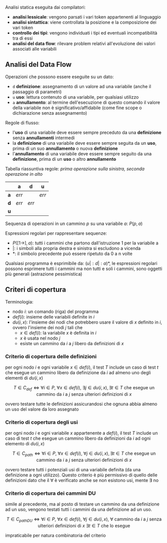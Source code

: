 
Analisi statica eseguita dai compilatori:
- **analisi lessicale**: vengono parsati i vari token appartenenti al linguaggio
- **analisi sintattica**: viene controllata la posizione e la composizione dei vari token
- **controllo dei tipi**: vengono individuati i tipi ed eventuali incompatibilità tra di essi
- **analisi del data flow**: rilevare problem relativi all'evoluzione dei valori associati alle variabili

## Analisi del Data Flow

Operazioni che possono essere eseguite su un dato:
- `d` **definizione**: assegnamento di un valore ad una variabile (anche il passaggio di parametri)
- `u` **uso**: lettura contenuto di una variabile, per qualsiasi utilizzo
- `a` **annullamento**: al termine dell'esecuzione di questo comando il valore della variabile non è significativo/affidabile (come fine scope o dichiarazione senza assegnamento)

Regole di flusso:
- l'**uso** di una variabile deve essere sempre preceduto da una **definizione** senza **annullamenti** intermedi
- la **definizione** di una variabile deve essere sempre seguita da un **uso**, prima di un suo **annullamento** o nuova **definizione**
- l'**annullamento** di una variabile deve essere sempre seguito da una **definizione**, prima di un **uso** o altro **annullamento**

Tabella riassuntiva regole: _prima operazione sulla sinistra, seconda operazione in alto_

|       | a     | d     | u     |
| ----- | ----- | ----- | ----- |
| **a** | _err_ |       | _err_ |
| **d** | _err_ | _err_ |       |
| **u** |       |       |       |

Sequenza di operazioni in un cammino $p$ su una variabile $a$: $P(p,a)$

Espressioni regolari per rappresentare sequenze:
- $P([1 \rightarrow], a)$: tutti i cammini che partono dall'istruzione 1 per la variabile a
- $|$: i simboli alla propria destra e sinistra si escludono a vicenda
- $*$: il simbolo precedente può essere ripetuto da 0 a n volte

Qualsiasi programma è esprimibile da: $( u | : d | : a)*$, le espressioni regolari possono esprimere tutti i cammini ma non tutti e soli i cammini, sono oggetti più generali (astrazione pessimistica)

## Criteri di copertura

Terminologia:
- nodo $i$: un comando (riga) del programma
- $def(i)$: insieme delle variabili definite in $i$
- $du(i, x)$: l'insieme dei nodi che potrebbero usare il valore di $x$ definito in $i$, ovvero l'insieme dei nodi $j$ tali che
	- $x \in def(i)$: la variabile $x$ è definita in $i$
	- $x$ è usata nel nodo $j$
	- esiste un cammino da $i$ a $j$ libero da definizioni di $x$

### Criterio di copertura delle definizioni

per ogni nodo $i$ e ogni variabile $x \in def(i)$, il test $T$ include un caso di test $t$ che esegue un cammino libero da definizione da $i$ ad almeno uno degli elementi di $du(i,x)$

$$T \in C_{def} \Longleftrightarrow \forall i \in P, \  \forall x \in def(i), \ \exists j \in du(i, x), \exists t \in T \ \text{che esegue un cammino da $i$ a $j$ senza ulteriori definizioni di $x$}$$

ovvero testare tutte le definizioni assicurandosi che ognuna abbia almeno un uso del valore da loro assegnato

### Criterio di copertura degli usi

per ogni nodo $i$ e ogni variabile $x$ appartenente a $def(i)$, il test $T$ include un caso di test $t$ che esegue un cammino libero da definizioni da $i$ ad ogni elemento di $du(i,x)$

$$T \in C_{path} \Longleftrightarrow \forall i \in P, \ \forall x \in def(i), \ \forall j \in du(i, x), \exists t \in T \ \text{che esegue un cammino da $i$ a $j$ senza ulteriori definizioni di $x$}$$

ovvero testare tutti i potenziali usi di una variabile definita (da una definizione a ogni utilizzo). Questo criterio è più permissivo di quello delle definizioni dato che il $\forall$ è verificato anche se non esistono usi, mente $\exists$ no

### Criterio di copertura dei cammini DU

simile al precedente, ma al posto di testare un cammino da una definizione ad un uso, vengono testati tutti i cammini da una definizione ad un uso.

$$T \in C_{pathDU} \Longleftrightarrow \forall i \in P, \ \forall x \in def(i), \ \forall j \in du(i, x), \ \forall \text{ cammino da $i$ a $j$ senza ulteriori definizioni di $x$} \ \exists t \in T \ \text{che lo esegue}$$

impraticabile per natura combinatoria del criterio